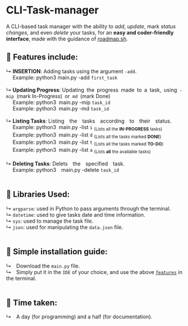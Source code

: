 # CLI-Task-manager
A CLI-based task manager with the ability to _add_, _update_, mark _status changes_, and even _delete_ your tasks, for an __easy and coder-friendly interface__, made with the guidance of [roadmap.sh](https://roadmap.sh/projects/task-tracker).

## 👀 Features include:
  ↳ __INSERTION__: Adding tasks using the argument `-add`. <br>
  &emsp; Example: python3 main.py -add `first_task`<br><br>
  ↳ __Updating Progress__: Updating&ensp;the&ensp;progress&ensp;made&ensp;to&ensp;a&ensp;task,&ensp;using&ensp;`-mip`&ensp;(mark In-Progress)&ensp;or&ensp;`md`&ensp;(mark Done)<br>
  &emsp; Example: python3&ensp;main.py -mip `task_id`<br>
  &emsp; Example: python3&ensp;main.py -md `task_id`<br><br>
  ↳ __Listing Tasks__: Listing&emsp;the&emsp;tasks&emsp;according&emsp;to&emsp;their&emsp;status.<br>
  &emsp; Example: python3&ensp;main.py -list `i` <sub>(Lists all the __IN-PROGRESS__ tasks)</sub><br>
  &emsp; Example: python3&ensp;main.py -list `d` <sub>(Lists all the tasks marked __DONE__)</sub><br>
  &emsp; Example: python3&ensp;main.py -list `t` <sub>(Lists all the tasks marked __TO-DO__)</sub><br>
  &emsp; Example: python3&ensp;main.py -list `a` <sub>(Lists __all__ the available tasks)</sub><br><br>
  ↳ __Deleting Tasks__: Delets&emsp;the&emsp;specified&emsp;task.<br>
  &emsp; Example: python3&emsp;main.py -delete `task_id`<br><br>

## 👀 Libraries Used:
↳ `argparse`: used in Python to pass arguments through the terminal.<br>
↳ `datetime`: used to give tasks date and time information.<br>
↳ `sys`: used to manage the task file.<br>
↳ `json`: used for manipulating the `data.json` file.<br><br>

## 👀 Simple installation guide:
↳&emsp;Download the `main.py` file.<br>
↳&emsp;Simply put it in the `IDE` of your choice, and use the above [`features`](##👀-Features-include) in the terminal.<br><br>

## 👀 Time taken:
↳&emsp;A day (for programming) and a half (for documentation).<br><br>
